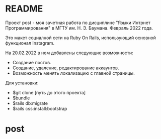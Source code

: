 # README

Проект post - моя зачетная работа по дисциплине "Языки Интрнет Программирования" в МГТУ им. Н. Э. Баумана. Февраль 2022 года.

Это макет социалной сети на Ruby On Rails, использующий основной функционал Instagram.

На 20.02.2022 в нем добавлены следующие возможности:
- Создание постов.
- Создание, удаление, редактирование аккаунтов.
- Возможность менять локализацию с главной страницы.

Для установки: 
- $git clone [путь до этого проекта]
- $bundle
- $rails db:migrate
- $rails css:install:bootstrap
# post